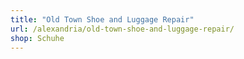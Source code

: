 ```yaml
---
title: "Old Town Shoe and Luggage Repair"
url: /alexandria/old-town-shoe-and-luggage-repair/
shop: Schuhe
---
```

